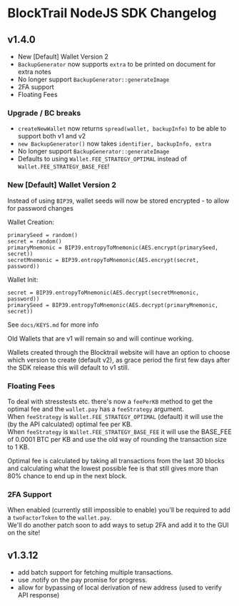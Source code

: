 BlockTrail NodeJS SDK Changelog
===============================

v1.4.0
------
 - New [Default] Wallet Version 2
 - `BackupGenerator` now supports `extra` to be printed on document for extra notes
 - No longer support `BackupGenerator::generateImage`
 - 2FA support
 - Floating Fees

### Upgrade / BC breaks
 - `createNewWallet` now returns `spread(wallet, backupInfo)` to be able to support both v1 and v2
 - `new BackupGenerator()` now takes `identifier, backupInfo, extra`
 - No longer support `BackupGenerator::generateImage`
 - Defaults to using `Wallet.FEE_STRATEGY_OPTIMAL` instead of `Wallet.FEE_STRATEGY_BASE_FEE`!

### New [Default] Wallet Version 2
Instead of using `BIP39`, wallet seeds will now be stored encrypted - to allow for password changes

Wallet Creation:  
```
primarySeed = random()
secret = random()
primaryMnemonic = BIP39.entropyToMnemonic(AES.encrypt(primarySeed, secret))
secretMnemonic = BIP39.entropyToMnemonic(AES.encrypt(secret, password))
```

Wallet Init:  
```
secret = BIP39.entropyToMnemonic(AES.decrypt(secretMnemonic, password))
primarySeed = BIP39.entropyToMnemonic(AES.decrypt(primaryMnemonic, secret))
```

See `docs/KEYS.md` for more info
   
Old Wallets that are v1 will remain so and will continue working.

Wallets created through the Blocktrail website will have an option to choose which version to create (default v2), 
as grace period the first few days after the SDK release this will default to v1 still.

### Floating Fees
To deal with stresstests etc. there's now a `feePerKB` method to get the optimal fee and the `wallet.pay` has a `feeStrategy` argument.  
When `feeStrategy` is `Wallet.FEE_STRATEGY_OPTIMAL` (default) it will use the (by the API calculated) optimal fee per KB.  
When `feeStrategy` is `Wallet.FEE_STRATEGY_BASE_FEE` it will use the BASE_FEE of 0.0001 BTC per KB and use the old way of rounding the transaction size to 1 KB.

Optimal fee is calculated by taking all transactions from the last 30 blocks and calculating what the lowest possible fee is 
that still gives more than 80% chance to end up in the next block.

### 2FA Support
When enabled (currently still impossible to enable) you'll be required to add a `twoFactorToken` to the `wallet.pay`.  
We'll do another patch soon to add ways to setup 2FA and add it to the GUI on the site!

v1.3.12
-------
 - add batch support for fetching multiple transactions.
 - use .notify on the pay promise for progress.
 - allow for bypassing of local derivation of new address (used to verify API response)
